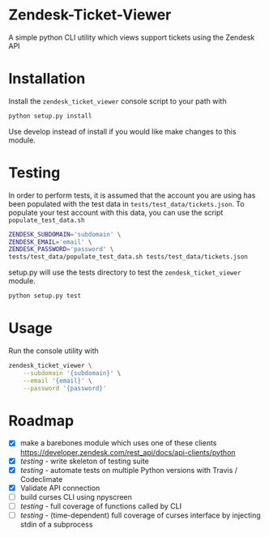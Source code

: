 # Zendesk-Ticket-Viewer
A simple python CLI utility which views support tickets using the Zendesk API

# Installation

Install the `zendesk_ticket_viewer` console script to your path with

```bash
python setup.py install
```

Use develop instead of install if you would like make changes to this module.

# Testing

In order to perform tests, it is assumed that the account you are using has been
populated with the test data in `tests/test_data/tickets.json`. To populate
your test account with this data, you can use the script `populate_test_data.sh`

```bash
ZENDESK_SUBDOMAIN='subdomain' \
ZENDESK_EMAIL='email' \
ZENDESK_PASSWORD='password' \
tests/test_data/populate_test_data.sh tests/test_data/tickets.json
```

setup.py will use the tests directory to test the `zendesk_ticket_viewer` module.

```bash
python setup.py test
```

# Usage

Run the console utility with

```bash
zendesk_ticket_viewer \
    --subdomain '{subdomain}' \
    --email '{email}' \
    --password '{password}'
```

# Roadmap
 - [x] make a barebones module which uses one of these clients https://developer.zendesk.com/rest_api/docs/api-clients/python
 - [x] *testing* - write skeleton of testing suite
 - [x] *testing* - automate tests on multiple Python versions with Travis / Codeclimate
 - [x] Validate API connection
 - [ ] build curses CLI using npyscreen
 - [ ] *testing* - full coverage of functions called by CLI
 - [ ] *testing* - (time-dependent) full coverage of curses interface by injecting stdin of a subprocess
